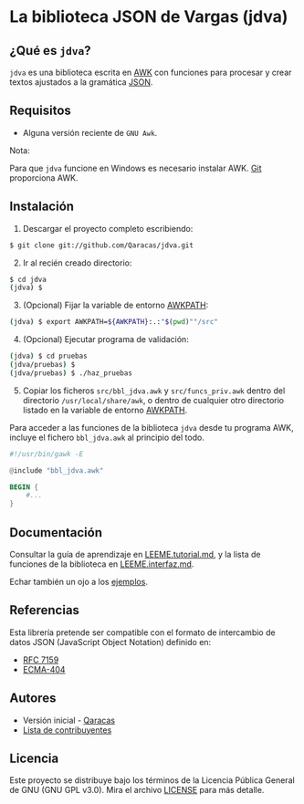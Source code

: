 # La biblioteca JSON de Vargas (jdva)

## ¿Qué es `jdva`?

`jdva` es una biblioteca escrita en [AWK](https://www.gnu.org/software/gawk/manual/gawk.html) con funciones para procesar y crear textos ajustados a la gramática [JSON](https://json.org/json-es.html).

## Requisitos

* Alguna versión reciente de `GNU Awk`.

Nota:

Para que `jdva` funcione en Windows es necesario instalar AWK. [Git](https://git-scm.com/download/win) proporciona AWK.

## Instalación

1. Descargar el proyecto completo escribiendo:

```bash
$ git clone git://github.com/Qaracas/jdva.git
```

2. Ir al recién creado directorio:

```bash
$ cd jdva
(jdva) $
```

3. (Opcional) Fijar la variable de entorno [AWKPATH](https://www.gnu.org/software/gawk/manual/gawk.html#AWKPATH-Variable):

```bash
(jdva) $ export AWKPATH=${AWKPATH}:.:"$(pwd)""/src"
```

4. (Opcional) Ejecutar programa de validación:

```bash
(jdva) $ cd pruebas
(jdva/pruebas) $
(jdva/pruebas) $ ./haz_pruebas
```

5. Copiar los ficheros `src/bbl_jdva.awk` y `src/funcs_priv.awk` dentro del directorio `/usr/local/share/awk`, o dentro de cualquier otro directorio listado en la variable de entorno [AWKPATH](https://www.gnu.org/software/gawk/manual/gawk.html#AWKPATH-Variable).

Para acceder a las funciones de la biblioteca `jdva` desde tu programa AWK, incluye el fichero `bbl_jdva.awk` al principio del todo.

```awk
#!/usr/bin/gawk -E

@include "bbl_jdva.awk"

BEGIN {
    #...
}
```

## Documentación

Consultar la guía de aprendizaje en [LEEME.tutorial.md](LEEME.tutorial.md), y la lista de funciones de la biblioteca en [LEEME.interfaz.md](LEEME.interfaz.md).

Echar también un ojo a los [ejemplos](https://github.com/Qaracas/jdva/tree/master/ejemplos).

## Referencias

Esta librería pretende ser compatible con el formato de intercambio de datos JSON (JavaScript Object Notation) definido en:

* [RFC 7159](https://tools.ietf.org/html/rfc7159)
* [ECMA-404](http://www.ecma-international.org/publications/standards/Ecma-404.htm)

## Autores

* Versión inicial - [Qaracas](https://github.com/Qaracas)
* [Lista de contribuyentes](https://github.com/Qaracas/jdva/contributors)

## Licencia

Este proyecto se distribuye bajo los términos de la Licencia Pública General de GNU (GNU GPL v3.0). Mira el archivo [LICENSE](LICENSE) para más detalle.
